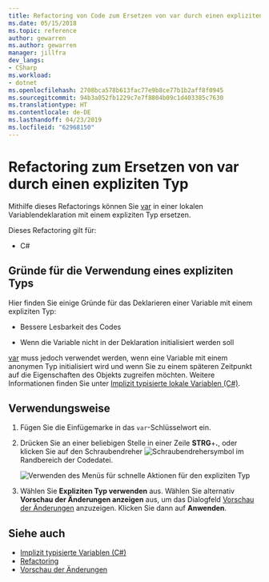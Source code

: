 ```yaml
---
title: Refactoring von Code zum Ersetzen von var durch einen expliziten Typ
ms.date: 05/15/2018
ms.topic: reference
author: gewarren
ms.author: gewarren
manager: jillfra
dev_langs:
- CSharp
ms.workload:
- dotnet
ms.openlocfilehash: 2708bca578b613fac77e9b8ce77b1b2aff8f0945
ms.sourcegitcommit: 94b3a052fb1229c7e7f8804b09c1d403385c7630
ms.translationtype: HT
ms.contentlocale: de-DE
ms.lasthandoff: 04/23/2019
ms.locfileid: "62968150"
---
```

# <a name="refactoring-to-replace-var-with-an-explicit-type"></a>Refactoring zum Ersetzen von var durch einen expliziten Typ

Mithilfe dieses Refactorings können Sie [var](/dotnet/csharp/language-reference/keywords/var) in einer lokalen Variablendeklaration mit einem expliziten Typ ersetzen.

Dieses Refactoring gilt für:

- C#

## <a name="why-to-use-an-explicit-type"></a>Gründe für die Verwendung eines expliziten Typs

Hier finden Sie einige Gründe für das Deklarieren einer Variable mit einem expliziten Typ:

- Bessere Lesbarkeit des Codes

- Wenn die Variable nicht in der Deklaration initialisiert werden soll

[var](/dotnet/csharp/language-reference/keywords/var) muss jedoch verwendet werden, wenn eine Variable mit einem anonymen Typ initialisiert wird und wenn Sie zu einem späteren Zeitpunkt auf die Eigenschaften des Objekts zugreifen möchten. Weitere Informationen finden Sie unter [Implizit typisierte lokale Variablen (C#)](/dotnet/csharp/programming-guide/classes-and-structs/implicitly-typed-local-variables).

## <a name="how-to-use-it"></a>Verwendungsweise

1. Fügen Sie die Einfügemarke in das `var`-Schlüsselwort ein.

1. Drücken Sie an einer beliebigen Stelle in einer Zeile **STRG**+**.**, oder klicken Sie auf den Schraubendreher ![Schraubendrehersymbol](../media/screwdriver-icon.png) im Randbereich der Codedatei.

   ![Verwenden des Menüs für schnelle Aktionen für den expliziten Typ](media/use-explicit-type.png)

1. Wählen Sie **Expliziten Typ verwenden** aus. Wählen Sie alternativ **Vorschau der Änderungen anzeigen** aus, um das Dialogfeld [Vorschau der Änderungen](../../ide/preview-changes.md) anzuzeigen. Klicken Sie dann auf **Anwenden**.

## <a name="see-also"></a>Siehe auch

- [Implizit typisierte Variablen (C#)](/dotnet/csharp/programming-guide/classes-and-structs/implicitly-typed-local-variables)
- [Refactoring](../refactoring-in-visual-studio.md)
- [Vorschau der Änderungen](../../ide/preview-changes.md)